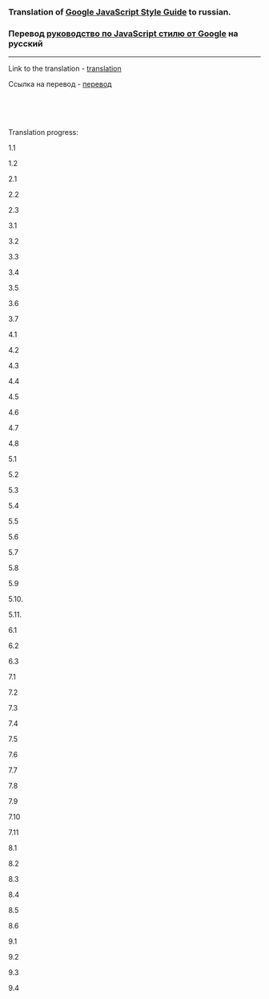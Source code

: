 ### Translation of [Google JavaScript Style Guide](https://google.github.io/styleguide/jsguide.html) to russian.

### Перевод [руководство по JavaScript стилю от Google](https://google.github.io/styleguide/jsguide.html) на русский

---

Link to the translation - [translation](https://rostislavdugin.github.io/styleguide/jsguide.html)

Ссылка на перевод - [перевод](https://rostislavdugin.github.io/styleguide/jsguide.html)

<br>
<br>
<br>

Translation progress:


  1.1
  
  1.2
 
  2.1
  
  2.2

  2.3

  3.1

  3.2

  3.3

  3.4

  3.5

  3.6

  3.7

  4.1

  4.2

  4.3

  4.4

  4.5

  4.6

  4.7

  4.8

  5.1

  5.2

  5.3

  5.4

  5.5

  5.6

  5.7

  5.8

  5.9

  5.10.

  5.11.

  6.1

  6.2

  6.3

  7.1

  7.2

  7.3

  7.4

  7.5

  7.6

  7.7

  7.8

  7.9

  7.10

  7.11

  8.1

  8.2

  8.3

  8.4

  8.5

  8.6

  9.1

  9.2

  9.3

  9.4
